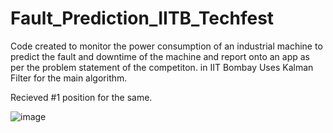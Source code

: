 # Fault_Prediction_IITB_Techfest
Code created to monitor the power consumption of an industrial machine to predict the fault and downtime of the machine and report onto an app as per the problem statement of the competiton. in IIT Bombay Uses Kalman Filter for the main algorithm.


Recieved #1 position for the same.


![image](https://user-images.githubusercontent.com/69010782/193484455-68f337e1-2821-419e-b1ae-1dbb219f9fcc.png)

